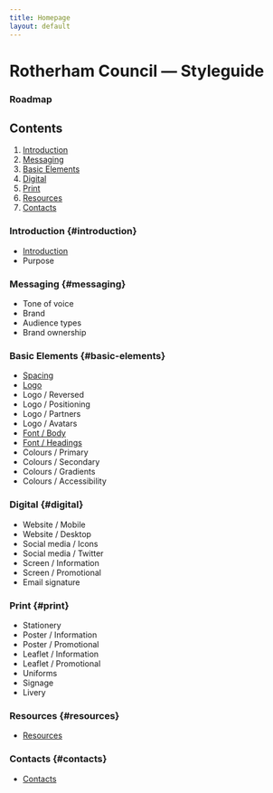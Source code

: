 ```yaml
---
title: Homepage
layout: default
---
```


# Rotherham Council — Styleguide
### Roadmap

## Contents
1. [Introduction](#introduction)
2. [Messaging](#messaging)
3. [Basic Elements](#basic-elements)
4. [Digital](#digital)
5. [Print](#print)
6. [Resources](#resources)
6. [Contacts](#contacts)

### Introduction {#introduction}
- [Introduction](/styleguide/introduction)
- Purpose

### Messaging {#messaging}
- Tone of voice
- Brand
- Audience types
- Brand ownership

### Basic Elements {#basic-elements}
- [Spacing](/styleguide/spacing)
- [Logo](/styleguide/logo)
- Logo / Reversed
- Logo / Positioning
- Logo / Partners
- Logo / Avatars
- [Font / Body](/styleguide/body)
- [Font / Headings](/styleguide/headings)
- Colours / Primary
- Colours / Secondary
- Colours / Gradients
- Colours / Accessibility

### Digital {#digital}
- Website / Mobile
- Website / Desktop
- Social media / Icons
- Social media / Twitter
- Screen / Information
- Screen / Promotional
- Email signature

### Print {#print}
- Stationery
- Poster / Information
- Poster / Promotional
- Leaflet / Information
- Leaflet / Promotional
- Uniforms
- Signage
- Livery

### Resources {#resources}
- [Resources](/styleguide/resources)

### Contacts {#contacts}
- [Contacts](/styleguide/contacts)
